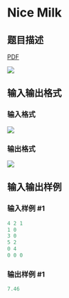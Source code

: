 # Nice Milk

## 题目描述

[problemUrl]: https://uva.onlinejudge.org/index.php?option=com_onlinejudge&Itemid=8&category=13&page=show_problem&problem=1058

[PDF](https://uva.onlinejudge.org/external/101/p10117.pdf)

![](https://cdn.luogu.com.cn/upload/vjudge_pic/UVA10117/453dc033d341120a93dd5deccb315a26a16fdd80.png)

## 输入输出格式

### 输入格式

![](https://cdn.luogu.com.cn/upload/vjudge_pic/UVA10117/571af3d7d4b06990f4f5d33cd792da8a382aada3.png)

### 输出格式

![](https://cdn.luogu.com.cn/upload/vjudge_pic/UVA10117/187f567c725355b86447820ca3ee01273a9ee6b1.png)

## 输入输出样例

### 输入样例 #1

```cpp
4 2 1
1 0
3 0
5 2
0 4
0 0 0
```


### 输出样例 #1

```cpp
7.46
```


